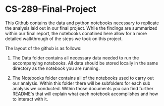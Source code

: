 # CS-289-Final-Project

This Github contains the data and python notebooks necessary to replicate the analysis laid out in our final project. While the findings are summarized within our final report, the notebooks conatined here allow for a more detailed walkthrough of the steps we took on this project.

The layout of the github is as follows:

1) The Data folder contains all necessary data needed to run the accompanying notebooks.  All data should be stored locally in the same directory as the notebook you are running.

2) The Notebooks folder contains all of the notebooks used to carry out our analysis. Within this folder there will be subfolders for each sub analysis we conducted. Within those documents you can find further README's that will explain what each notebook accomplishes and how to interact with it.


